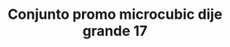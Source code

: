 ---
title: Conjunto promo microcubic dije grande 17
date: 
draft: false

# descripcion
description : Conjunto de cadena y dije con microcubic. Largo de cadena 40, 45 o 50 cm a elección

materials: Plata 925

color: 

dimensions: 

code: 06-26-0735

type: "Conjuntos"

categories: []

price: $6.180,00

price_eftvo: $5.250,00

# Images
# first image will be shown in the product page
images:
  # - image: "images/path_to_image"
  # La ubicacion de las imagenes es imagenes/Conjuntos/Conjuntos.Cadena y Dije/06-26-0735-conjunto-promo-microcubic-dije-grande-17
  - image: "./images/conjuntos/cadena_y_dije/06-26-0735-conjunto-promo-microcubic-dije-grande-17.jpg"
---